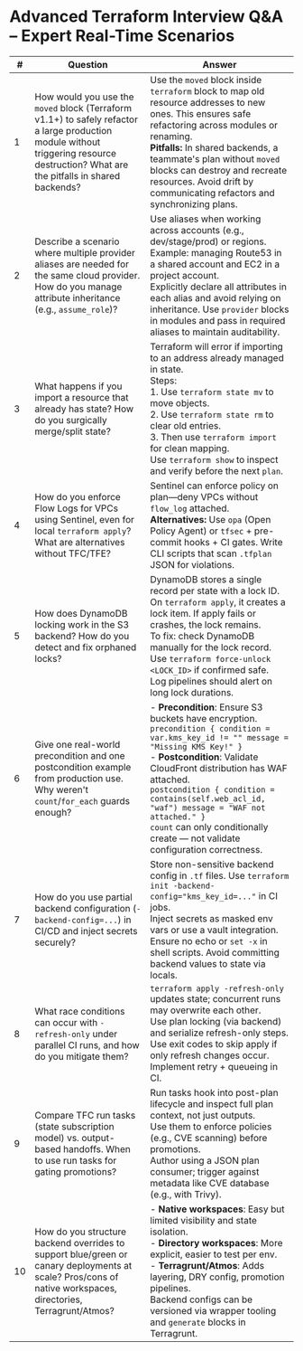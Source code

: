 

# Advanced Terraform Interview Q&A – Expert Real-Time Scenarios

| # | Question | Answer |
|---|----------|--------|
| 1 | How would you use the `moved` block (Terraform v1.1+) to safely refactor a large production module without triggering resource destruction? What are the pitfalls in shared backends? | Use the `moved` block inside `terraform` block to map old resource addresses to new ones. This ensures safe refactoring across modules or renaming.<br>**Pitfalls:** In shared backends, a teammate's plan without `moved` blocks can destroy and recreate resources. Avoid drift by communicating refactors and synchronizing plans. |
| 2 | Describe a scenario where multiple provider aliases are needed for the same cloud provider. How do you manage attribute inheritance (e.g., `assume_role`)? | Use aliases when working across accounts (e.g., dev/stage/prod) or regions. Example: managing Route53 in a shared account and EC2 in a project account.<br>Explicitly declare all attributes in each alias and avoid relying on inheritance. Use `provider` blocks in modules and pass in required aliases to maintain auditability. |
| 3 | What happens if you import a resource that already has state? How do you surgically merge/split state? | Terraform will error if importing to an address already managed in state.<br>Steps:<br>1. Use `terraform state mv` to move objects.<br>2. Use `terraform state rm` to clear old entries.<br>3. Then use `terraform import` for clean mapping.<br>Use `terraform show` to inspect and verify before the next `plan`. |
| 4 | How do you enforce Flow Logs for VPCs using Sentinel, even for local `terraform apply`? What are alternatives without TFC/TFE? | Sentinel can enforce policy on plan—deny VPCs without `flow_log` attached.<br>**Alternatives:** Use `opa` (Open Policy Agent) or `tfsec` + pre-commit hooks + CI gates. Write CLI scripts that scan `.tfplan` JSON for violations. |
| 5 | How does DynamoDB locking work in the S3 backend? How do you detect and fix orphaned locks? | DynamoDB stores a single record per state with a lock ID. On `terraform apply`, it creates a lock item. If apply fails or crashes, the lock remains.<br>To fix: check DynamoDB manually for the lock record.<br>Use `terraform force-unlock <LOCK_ID>` if confirmed safe.<br>Log pipelines should alert on long lock durations. |
| 6 | Give one real-world precondition and one postcondition example from production use. Why weren't `count`/`for_each` guards enough? | - **Precondition**: Ensure S3 buckets have encryption.<br>`precondition { condition = var.kms_key_id != "" message = "Missing KMS Key!" }`<br>- **Postcondition**: Validate CloudFront distribution has WAF attached.<br>`postcondition { condition = contains(self.web_acl_id, "waf") message = "WAF not attached." }`<br>`count` can only conditionally create — not validate configuration correctness. |
| 7 | How do you use partial backend configuration (`-backend-config=...`) in CI/CD and inject secrets securely? | Store non-sensitive backend config in `.tf` files. Use `terraform init -backend-config="kms_key_id=..."` in CI jobs.<br>Inject secrets as masked env vars or use a vault integration.<br>Ensure no echo or `set -x` in shell scripts. Avoid committing backend values to state via locals. |
| 8 | What race conditions can occur with `-refresh-only` under parallel CI runs, and how do you mitigate them? | `terraform apply -refresh-only` updates state; concurrent runs may overwrite each other.<br>Use plan locking (via backend) and serialize refresh-only steps.<br>Use exit codes to skip apply if only refresh changes occur. Implement retry + queueing in CI. |
| 9 | Compare TFC run tasks (state subscription model) vs. output-based handoffs. When to use run tasks for gating promotions? | Run tasks hook into post-plan lifecycle and inspect full plan context, not just outputs.<br>Use them to enforce policies (e.g., CVE scanning) before promotions.<br>Author using a JSON plan consumer; trigger against metadata like CVE database (e.g., with Trivy). |
| 10 | How do you structure backend overrides to support blue/green or canary deployments at scale? Pros/cons of native workspaces, directories, Terragrunt/Atmos? | - **Native workspaces**: Easy but limited visibility and state isolation.<br> - **Directory workspaces**: More explicit, easier to test per env.<br> - **Terragrunt/Atmos**: Adds layering, DRY config, promotion pipelines.<br>Backend configs can be versioned via wrapper tooling and `generate` blocks in Terragrunt. |
